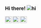 ### Hi there! ![hi](https://user-images.githubusercontent.com/78679833/133706462-41463c6c-bb57-41d0-a093-5bff564ed75c.gif)
<a href="https://codeforces.com/profile/Shoichi">
  <img align="left" alt="Codeforces" width="22px" src="https://raw.githubusercontent.com/peterthehan/peterthehan/master/assets/codeforces.svg" />
</a>
<a href="https://leetcode.com/leningdenis">
  <img align="left" alt="LeetCode" width="22px" src="https://raw.githubusercontent.com/peterthehan/peterthehan/master/assets/leetcode.svg" />
</a>
<a href="https://www.kaggle.com/shoi4i">
  <img align="left" alt="Kaggle" width="22px" src="https://raw.githubusercontent.com/peterthehan/peterthehan/master/assets/kaggle.svg" />
</a>
